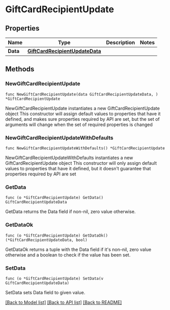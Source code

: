 # GiftCardRecipientUpdate

## Properties

Name | Type | Description | Notes
------------ | ------------- | ------------- | -------------
**Data** | [**GiftCardRecipientUpdateData**](GiftCardRecipientUpdateData.md) |  | 

## Methods

### NewGiftCardRecipientUpdate

`func NewGiftCardRecipientUpdate(data GiftCardRecipientUpdateData, ) *GiftCardRecipientUpdate`

NewGiftCardRecipientUpdate instantiates a new GiftCardRecipientUpdate object
This constructor will assign default values to properties that have it defined,
and makes sure properties required by API are set, but the set of arguments
will change when the set of required properties is changed

### NewGiftCardRecipientUpdateWithDefaults

`func NewGiftCardRecipientUpdateWithDefaults() *GiftCardRecipientUpdate`

NewGiftCardRecipientUpdateWithDefaults instantiates a new GiftCardRecipientUpdate object
This constructor will only assign default values to properties that have it defined,
but it doesn't guarantee that properties required by API are set

### GetData

`func (o *GiftCardRecipientUpdate) GetData() GiftCardRecipientUpdateData`

GetData returns the Data field if non-nil, zero value otherwise.

### GetDataOk

`func (o *GiftCardRecipientUpdate) GetDataOk() (*GiftCardRecipientUpdateData, bool)`

GetDataOk returns a tuple with the Data field if it's non-nil, zero value otherwise
and a boolean to check if the value has been set.

### SetData

`func (o *GiftCardRecipientUpdate) SetData(v GiftCardRecipientUpdateData)`

SetData sets Data field to given value.



[[Back to Model list]](../README.md#documentation-for-models) [[Back to API list]](../README.md#documentation-for-api-endpoints) [[Back to README]](../README.md)


